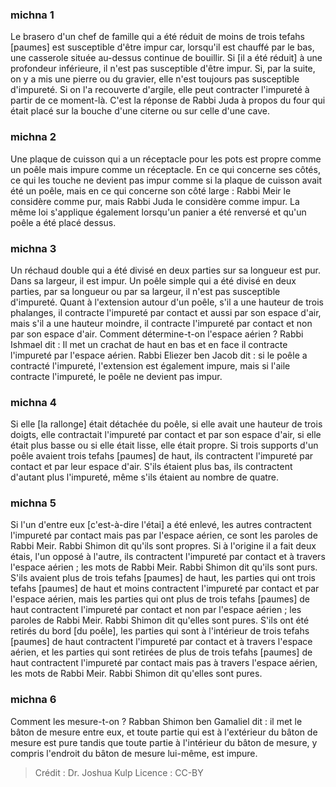 
### michna 1
Le brasero d'un chef de famille qui a été réduit de moins de trois tefahs [paumes] est susceptible d'être impur car, lorsqu'il est chauffé par le bas, une casserole située au-dessus continue de bouillir. Si [il a été réduit] à une profondeur inférieure, il n'est pas susceptible d'être impur. Si, par la suite, on y a mis une pierre ou du gravier, elle n'est toujours pas susceptible d'impureté. Si on l'a recouverte d'argile, elle peut contracter l'impureté à partir de ce moment-là. C'est la réponse de Rabbi Juda à propos du four qui était placé sur la bouche d'une citerne ou sur celle d'une cave.

### michna 2
Une plaque de cuisson qui a un réceptacle pour les pots est propre comme un poêle mais impure comme un réceptacle. En ce qui concerne ses côtés, ce qui les touche ne devient pas impur comme si la plaque de cuisson avait été un poêle, mais en ce qui concerne son côté large : Rabbi Meir le considère comme pur, mais Rabbi Juda le considère comme impur. La même loi s'applique également lorsqu'un panier a été renversé et qu'un poêle a été placé dessus.

### michna 3
Un réchaud double qui a été divisé en deux parties sur sa longueur est pur. Dans sa largeur, il est impur. Un poêle simple qui a été divisé en deux parties, par sa longueur ou par sa largeur, il n'est pas susceptible d'impureté. Quant à l'extension autour d'un poêle, s'il a une hauteur de trois phalanges, il contracte l'impureté par contact et aussi par son espace d'air, mais s'il a une hauteur moindre, il contracte l'impureté par contact et non par son espace d'air. Comment détermine-t-on l'espace aérien ? Rabbi Ishmael dit : Il met un crachat de haut en bas et en face il contracte l'impureté par l'espace aérien. Rabbi Eliezer ben Jacob dit : si le poêle a contracté l'impureté, l'extension est également impure, mais si l'aile contracte l'impureté, le poêle ne devient pas impur.

### michna 4
Si elle [la rallonge] était détachée du poêle, si elle avait une hauteur de trois doigts, elle contractait l'impureté par contact et par son espace d'air, si elle était plus basse ou si elle était lisse, elle était propre. Si trois supports d'un poêle avaient trois tefahs [paumes] de haut, ils contractent l'impureté par contact et par leur espace d'air. S'ils étaient plus bas, ils contractent d'autant plus l'impureté, même s'ils étaient au nombre de quatre.

### michna 5
Si l'un d'entre eux [c'est-à-dire l'étai] a été enlevé, les autres contractent l'impureté par contact mais pas par l'espace aérien, ce sont les paroles de Rabbi Meir. Rabbi Shimon dit qu'ils sont propres. Si à l'origine il a fait deux étais, l'un opposé à l'autre, ils contractent l'impureté par contact et à travers l'espace aérien ; les mots de Rabbi Meir. Rabbi Shimon dit qu'ils sont purs. S'ils avaient plus de trois tefahs [paumes] de haut, les parties qui ont trois tefahs [paumes] de haut et moins contractent l'impureté par contact et par l'espace aérien, mais les parties qui ont plus de trois tefahs [paumes] de haut contractent l'impureté par contact et non par l'espace aérien ; les paroles de Rabbi Meir. Rabbi Shimon dit qu'elles sont pures. S'ils ont été retirés du bord [du poêle], les parties qui sont à l'intérieur de trois tefahs [paumes] de haut contractent l'impureté par contact et à travers l'espace aérien, et les parties qui sont retirées de plus de trois tefahs [paumes] de haut contractent l'impureté par contact mais pas à travers l'espace aérien, les mots de Rabbi Meir. Rabbi Shimon dit qu'elles sont pures.

### michna 6
Comment les mesure-t-on ? Rabban Shimon ben Gamaliel dit : il met le bâton de mesure entre eux, et toute partie qui est à l'extérieur du bâton de mesure est pure tandis que toute partie à l'intérieur du bâton de mesure, y compris l'endroit du bâton de mesure lui-même, est impure.

>Crédit : Dr. Joshua Kulp
>Licence : CC-BY